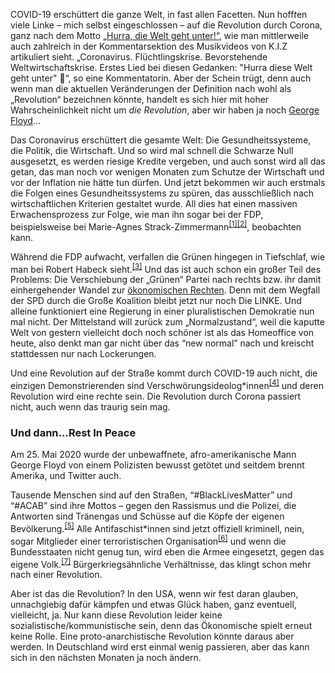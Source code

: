 COVID-19 erschüttert die ganze Welt, in fast allen Facetten. Nun hoff<i>t</i>en viele Linke – mich selbst eingeschlossen – auf die Revolution durch Corona, ganz nach dem Motto <a href="https://youtu.be/XTPGpBBwt1w">„Hurra, die Welt geht unter!“</a>, wie man mittlerweile auch zahlreich in der Kommentarsektion des Musikvideos von K.I.Z artikuliert sieht. „Coronavirus. Flüchtlingskrise. Bevorstehende Weltwirtschaftskrise. Erstes Lied bei diesen Gedanken: "Hurra diese Welt geht unter" 🥰“, so eine Kommentatorin. Aber der Schein trügt, denn auch wenn man die aktuellen Veränderungen der Definition nach wohl als „Revolution“ bezeichnen könnte, handelt es sich hier mit hoher Wahrscheinlichkeit nicht um _die Revolution_, aber wir haben ja noch <a href="https://en.wikipedia.org/wiki/Death_of_George_Floyd">George Floyd</a>…

Das Coronavirus erschüttert die gesamte Welt: Die Gesundheitssysteme, die Politik, die Wirtschaft. Und so wird mal schnell die Schwarze Null ausgesetzt, es werden riesige Kredite vergeben, und auch sonst wird all das getan, das man noch vor wenigen Monaten zum Schutze der Wirtschaft und vor der Inflation nie hätte tun dürfen. Und jetzt bekommen wir auch erstmals die Folgen eines Gesundheitssystems zu spüren, das ausschließlich nach wirtschaftlichen Kriterien gestaltet wurde. All dies hat einen massiven Erwachensprozess zur Folge, wie man ihn sogar bei der FDP, beispielsweise bei Marie-Agnes Strack-Zimmermann<sup><a href="https://youtu.be/VQfiW07x3F8?t=1770">[1]</a></sup><sup><a href="https://youtu.be/VQfiW07x3F8?t=3535">[2]</a></sup>, beobachten kann.

Während die FDP aufwacht, verfallen die Grünen hingegen in Tiefschlaf, wie man bei Robert Habeck sieht.<sup><a href="https://youtu.be/FZNpbnUx6us?t=3652">[3]</a></sup> Und das ist auch schon ein großer Teil des Problems: Die Verschiebung der „Grünen“ Partei nach rechts bzw. ihr damit einhergehender Wandel zur <a href="https://twitter.com/nichtchrissx/status/1267856739510222852">ökonomischen Rechten</a>. Denn mit dem Wegfall der SPD durch die Große Koalition bleibt jetzt nur noch Die LINKE. Und alleine funktioniert eine Regierung in einer pluralistischen Demokratie nun mal nicht. Der Mittelstand will zurück zum „Normalzustand“, weil die kaputte Welt von gestern vielleicht doch noch schöner ist als das Homeoffice von heute, also denkt man gar nicht über das “new normal” nach und kreischt stattdessen nur nach Lockerungen.

Und eine Revolution auf der Straße kommt durch COVID-19 auch nicht, die einzigen Demonstrierenden sind Verschwörungsideolog\*innen<sup><a href="https://de.wikipedia.org/wiki/Proteste_w%C3%A4hrend_der_COVID-19-Pandemie_in_Deutschland#Proteste_gegen_staatliche_Coronaschutzma%C3%9Fnahmen">[4]</a></sup> und deren Revolution wird eine rechte sein. Die Revolution durch Corona passiert nicht, auch wenn das traurig sein mag.

### Und dann…Rest In Peace

Am 25. Mai 2020 wurde der unbewaffnete, afro-amerikanische Mann George Floyd von einem Polizisten bewusst getötet und seitdem brennt Amerika, und Twitter auch.

Tausende Menschen sind auf den Straßen, “#BlackLivesMatter” und “#ACAB” sind ihre Mottos – gegen den Rassismus und die Polizei, die Antworten sind Tränengas und Schüsse auf die Köpfe der eigenen Bevölkerung.<sup><a href="https://twitter.com/YourAnonCentral/status/1267173068117405696">[5]</a></sup> Alle Antifaschist\*innen sind jetzt offiziell kriminell, nein, sogar Mitglieder einer terroristischen Organisation<sup><a href="https://twitter.com/realDonaldTrump/status/1267129644228247552">[6]</a></sup> und wenn die Bundesstaaten nicht genug tun, wird eben die Armee eingesetzt, gegen das eigene Volk.<sup><a href="https://twitter.com/realDonaldTrump/status/1267187902192193538">[7]</a></sup> Bürgerkriegsähnliche Verhältnisse, das klingt schon mehr nach einer Revolution.

Aber ist das die Revolution? In den USA, wenn wir fest daran glauben, unnachgiebig dafür kämpfen und etwas Glück haben, ganz eventuell, vielleicht, ja. Nur kann diese Revolution leider keine sozialistische/kommunistische sein, denn das Ökonomische spielt erneut keine Rolle. Eine proto-anarchistische Revolution könnte daraus aber werden. In Deutschland wird erst einmal wenig passieren, aber das kann sich in den nächsten Monaten ja noch ändern.
